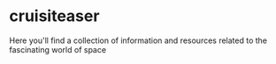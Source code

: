 # cruisiteaser
Here you'll find a collection of information and resources related to the fascinating world of space
